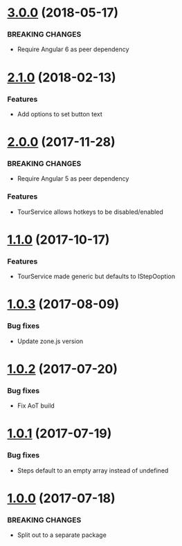 <a name="3.0.0"></a>
# [3.0.0](https://github.com/isaacplmann/ngx-tour) (2018-05-17)


### BREAKING CHANGES

* Require Angular 6 as peer dependency


<a name="2.1.0"></a>
# [2.1.0](https://github.com/isaacplmann/ngx-tour) (2018-02-13)


### Features

* Add options to set button text


<a name="2.0.0"></a>
# [2.0.0](https://github.com/isaacplmann/ngx-tour) (2017-11-28)


### BREAKING CHANGES

* Require Angular 5 as peer dependency


### Features

* TourService allows hotkeys to be disabled/enabled


<a name="1.1.0"></a>
# [1.1.0](https://github.com/isaacplmann/ngx-tour) (2017-10-17)


### Features

* TourService made generic but defaults to IStepOoption


<a name="1.0.3"></a>
# [1.0.3](https://github.com/isaacplmann/ngx-tour) (2017-08-09)


### Bug fixes

* Update zone.js version


<a name="1.0.2"></a>
# [1.0.2](https://github.com/isaacplmann/ngx-tour) (2017-07-20)


### Bug fixes

* Fix AoT build


<a name="1.0.1"></a>
# [1.0.1](https://github.com/isaacplmann/ngx-tour) (2017-07-19)


### Bug fixes

* Steps default to an empty array instead of undefined


<a name="1.0.0"></a>
# [1.0.0](https://github.com/isaacplmann/ngx-tour) (2017-07-18)


### BREAKING CHANGES

* Split out to a separate package


